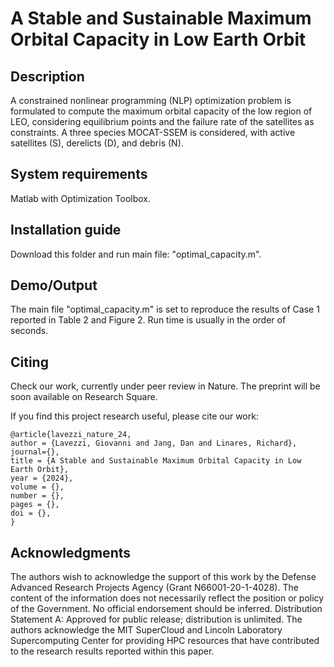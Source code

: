 # A Stable and Sustainable Maximum Orbital Capacity in Low Earth Orbit

## Description

A constrained nonlinear programming (NLP) optimization problem is formulated to compute the maximum orbital capacity of the low region of LEO, considering equilibrium points and the failure rate of the satellites as constraints. 
A three species MOCAT-SSEM is considered, with active satellites (S), derelicts (D), and debris (N).


## System requirements

Matlab with Optimization Toolbox.


## Installation guide

Download this folder and run main file: "optimal_capacity.m".


## Demo/Output

The main file "optimal_capacity.m" is set to reproduce the results of Case 1 reported in Table 2 and Figure 2. Run time is usually in the order of seconds.


## Citing

Check our work, currently under peer review in Nature. The preprint will be soon available on Research Square.

If you find this project research useful, please cite our work:

```
@article{lavezzi_nature_24,
author = {Lavezzi, Giovanni and Jang, Dan and Linares, Richard},
journal={}, 
title = {A Stable and Sustainable Maximum Orbital Capacity in Low Earth Orbit},
year = {2024},
volume = {},
number = {},
pages = {},
doi = {},
}
```


## Acknowledgments

The authors wish to acknowledge the support of this work by the Defense Advanced Research Projects Agency (Grant N66001-20-1-4028). The content of the information does not necessarily reflect the position or policy of the Government. No official endorsement should be inferred. Distribution Statement A: Approved for public release; distribution is unlimited.
The authors acknowledge the MIT SuperCloud and Lincoln Laboratory Supercomputing Center for providing HPC resources that have contributed to the research results reported within this paper.

